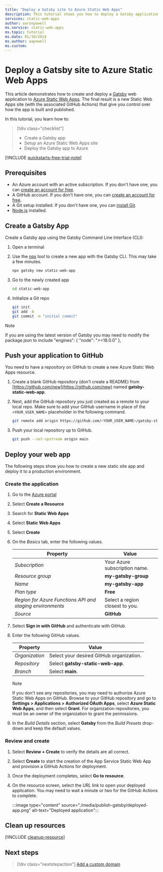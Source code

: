 ```yaml
---
title: "Deploy a Gatsby site to Azure Static Web Apps"
description: This tutorial shows you how to deploy a Gatsby application to Azure Static Web Apps.
services: static-web-apps
author: aaronpowell
ms.service: static-web-apps
ms.topic: tutorial
ms.date: 01/10/2024
ms.author: aapowell
ms.custom:
---
```


# Deploy a Gatsby site to Azure Static Web Apps

This article demonstrates how to create and deploy a [Gatsby](https://gatsbyjs.org) web application to [Azure Static Web Apps](overview.md). The final result is a new Static Web Apps site (with the associated GitHub Actions) that give you control over how the app is built and published.

In this tutorial, you learn how to:

> [!div class="checklist"]
>
> - Create a Gatsby app
> - Setup an Azure Static Web Apps site
> - Deploy the Gatsby app to Azure

[!INCLUDE [quickstarts-free-trial-note](../../includes/quickstarts-free-trial-note.md)]

## Prerequisites

- An Azure account with an active subscription. If you don't have one, you can [create an account for free](https://azure.microsoft.com/free/).
- A GitHub account. If you don't have one, you can [create an account for free](https://github.com/join).
- A Git setup installed. If you don't have one, you can [install Git](https://www.git-scm.com/downloads). 
- [Node.js](https://nodejs.org) installed.

## Create a Gatsby App

Create a Gatsby app using the Gatsby Command Line Interface (CLI):

1. Open a terminal
1. Use the [npx](https://www.npmjs.com/package/npx) tool to create a new app with the Gatsby CLI. This may take a few minutes.

   ```bash
   npx gatsby new static-web-app
   ```

1. Go to the newly created app

   ```bash
   cd static-web-app
   ```

1. Initialize a Git repo

   ```bash
   git init
   git add -A
   git commit -m "initial commit"
   ```
> [!NOTE]
> If you are using the latest version of Gatsby you may need to modify the package.json to include
> "engines": {
> "node": ">=18.0.0"
> },
## Push your application to GitHub

You need to have a repository on GitHub to create a new Azure Static Web Apps resource.

1. Create a blank GitHub repository (don't create a README) from [https://github.com/new](https://github.com/new) named **gatsby-static-web-app**.

1. Next, add the GitHub repository you just created as a remote to your local repo. Make sure to add your GitHub username in place of the `<YOUR_USER_NAME>` placeholder in the following command.

   ```bash
   git remote add origin https://github.com/<YOUR_USER_NAME>/gatsby-static-web-app
   ```

1. Push your local repository up to GitHub.

   ```bash
   git push --set-upstream origin main
   ```

## Deploy your web app

The following steps show you how to create a new static site app and deploy it to a production environment.

### Create the application

1. Go to the [Azure portal](https://portal.azure.com)
1. Select **Create a Resource**
1. Search for **Static Web Apps**
1. Select **Static Web Apps**
1. Select **Create**
1. On the _Basics_ tab, enter the following values.

    | Property | Value |
    | --- | --- |
    | _Subscription_ | Your Azure subscription name. |
    | _Resource group_ | **my-gatsby-group**  |
    | _Name_ | **my-gatsby-app** |
    | _Plan type_ | **Free** |
    | _Region for Azure Functions API and staging environments_ | Select a region closest to you. |
    | _Source_ | **GitHub** |

1. Select **Sign in with GitHub** and authenticate with GitHub.

1. Enter the following GitHub values.

    | Property | Value |
    | --- | --- |
    | _Organization_ | Select your desired GitHub organization. |
    | _Repository_ | Select **gatsby-static-web-app**. |
    | _Branch_ | Select **main**. |

    > [!NOTE]
    > If you don't see any repositories, you may need to authorize Azure Static Web Apps on GitHub.
    > Browse to your GitHub repository and go to **Settings > Applications > Authorized OAuth Apps**, select **Azure Static Web Apps**, and then select **Grant**. For organization repositories, you must be an owner of the organization to grant the permissions.

1. In the _Build Details_ section, select **Gatsby** from the _Build Presets_ drop-down and keep the default values.

### Review and create

1. Select **Review + Create** to verify the details are all correct.

2. Select **Create** to start the creation of the App Service Static Web App and provision a GitHub Actions for deployment.

3. Once the deployment completes, select **Go to resource**.

4. On the resource screen, select the _URL_ link to open your deployed application. You may need to wait a minute or two for the GitHub Actions to complete.

   :::image type="content" source="./media/publish-gatsby/deployed-app.png" alt-text="Deployed application":::

## Clean up resources

[!INCLUDE [cleanup-resource](../../includes/static-web-apps-cleanup-resource.md)]

## Next steps

> [!div class="nextstepaction"]
> [Add a custom domain](custom-domain.md)
